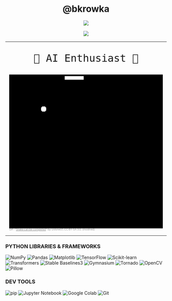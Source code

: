 <h1 align="center">@bkrowka</h1>
<!-- <p align="center">
  <b>Python Developer | AI Enthusiast</b>
</p> -->
<p align="center">
  <a href="https://skillicons.dev">
    <img src="https://skillicons.dev/icons?i=python,cpp,cs" />
  </a>
</p>
<p align="center">
  <img src="https://github-readme-stats.vercel.app/api?username=bkrowka&theme=noctis_minimus&show_icons=true" />
</p>
<hr/>
<div align="center">
    <p style="font-size: 32px; font-family: monospace;">🤖 AI Enthusiast 🤖</p>
    <img width="480px" src="./assets/Snake_can_be_completed.gif" alt="Zakończenie gry Snake"/>  
</div>
<div style="text-align: left; margin-top: -5px;">
    <span id="attribution-label" style="display: block; font-size: 8px; color: #888; padding-left: calc(50% - 240px);">
        GIF: "<a href="https://commons.wikimedia.org/wiki/File:Snake_can_be_completed.gif" style="color: #888;">Snake can be completed</a>" by Ustone07, CC BY-SA 3.0. (modified)
    </span>
</div>
<hr/>

### PYTHON LIBRARIES & FRAMEWORKS

![NumPy](https://img.shields.io/badge/NumPy-013243?style=for-the-badge&logo=numpy&logoColor=white)
![Pandas](https://img.shields.io/badge/Pandas-150458?style=for-the-badge&logo=pandas&logoColor=white)
![Matplotlib](https://img.shields.io/badge/Matplotlib-003366?style=for-the-badge&logo=matplotlib&logoColor=white)
![TensorFlow](https://img.shields.io/badge/TensorFlow-FF6F00?style=for-the-badge&logo=tensorflow&logoColor=white)
![Scikit-learn](https://img.shields.io/badge/scikit--learn-F7931E?style=for-the-badge&logo=scikit-learn&logoColor=white)
![Transformers](https://img.shields.io/badge/Transformers-FF6347?style=for-the-badge&logo=huggingface&logoColor=white)
![Stable Baselines3](https://img.shields.io/badge/Stable%20Baselines3-4682B4?style=for-the-badge&logo=pytorch&logoColor=white)
![Gymnasium](https://img.shields.io/badge/Gymnasium-41B5E8?style=for-the-badge&logo=openai&logoColor=white)
![Tornado](https://img.shields.io/badge/Tornado-4CAF50?style=for-the-badge&logoColor=white)
![OpenCV](https://img.shields.io/badge/OpenCV-5C3EE8?style=for-the-badge&logo=opencv&logoColor=white)
![Pillow](https://img.shields.io/badge/Pillow-408080?style=for-the-badge&logo=python&logoColor=white)

### DEV TOOLS

![pip](https://img.shields.io/badge/pip-3776AB?style=for-the-badge&logo=pypi&logoColor=white)
![Jupyter Notebook](https://img.shields.io/badge/Jupyter-F37626?style=for-the-badge&logo=jupyter&logoColor=white)
![Google Colab](https://img.shields.io/badge/Colab-F9AB00?style=for-the-badge&logo=googlecolab&logoColor=white)
![Git](https://img.shields.io/badge/Git-F05032?style=for-the-badge&logo=git&logoColor=white)

